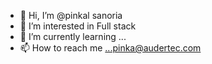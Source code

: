 - 👋 Hi, I’m @pinkal sanoria
- 👀 I’m interested in Full stack
- 🌱 I’m currently learning ...
- 📫 How to reach me ...pinka@audertec.com

<!---
pinkalsanoria/pinkalsanoria is a ✨ special ✨ repository because its `README.md` (this file) appears on your GitHub profile.
You can click the Preview link to take a look at your changes.
--->
